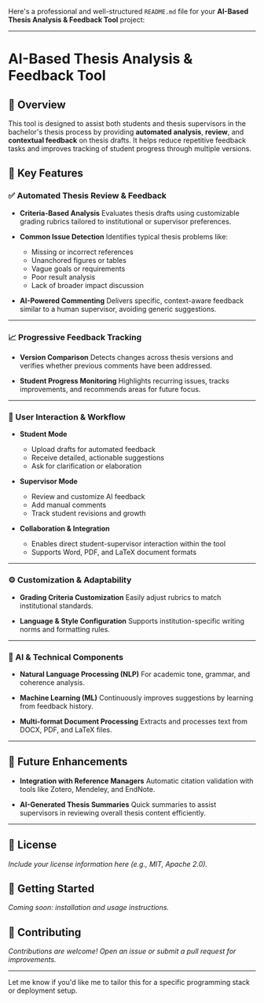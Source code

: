 Here's a professional and well-structured `README.md` file for your **AI-Based Thesis Analysis & Feedback Tool** project:

---

# AI-Based Thesis Analysis & Feedback Tool

## 🧠 Overview

This tool is designed to assist both students and thesis supervisors in the bachelor's thesis process by providing **automated analysis**, **review**, and **contextual feedback** on thesis drafts. It helps reduce repetitive feedback tasks and improves tracking of student progress through multiple versions.

## 🎯 Key Features

### ✅ Automated Thesis Review & Feedback

* **Criteria-Based Analysis**
  Evaluates thesis drafts using customizable grading rubrics tailored to institutional or supervisor preferences.

* **Common Issue Detection**
  Identifies typical thesis problems like:

  * Missing or incorrect references
  * Unanchored figures or tables
  * Vague goals or requirements
  * Poor result analysis
  * Lack of broader impact discussion

* **AI-Powered Commenting**
  Delivers specific, context-aware feedback similar to a human supervisor, avoiding generic suggestions.

---

### 📈 Progressive Feedback Tracking

* **Version Comparison**
  Detects changes across thesis versions and verifies whether previous comments have been addressed.

* **Student Progress Monitoring**
  Highlights recurring issues, tracks improvements, and recommends areas for future focus.

---

### 👥 User Interaction & Workflow

* **Student Mode**

  * Upload drafts for automated feedback
  * Receive detailed, actionable suggestions
  * Ask for clarification or elaboration

* **Supervisor Mode**

  * Review and customize AI feedback
  * Add manual comments
  * Track student revisions and growth

* **Collaboration & Integration**

  * Enables direct student-supervisor interaction within the tool
  * Supports Word, PDF, and LaTeX document formats

---

### ⚙️ Customization & Adaptability

* **Grading Criteria Customization**
  Easily adjust rubrics to match institutional standards.

* **Language & Style Configuration**
  Supports institution-specific writing norms and formatting rules.

---

### 🧩 AI & Technical Components

* **Natural Language Processing (NLP)**
  For academic tone, grammar, and coherence analysis.

* **Machine Learning (ML)**
  Continuously improves suggestions by learning from feedback history.

* **Multi-format Document Processing**
  Extracts and processes text from DOCX, PDF, and LaTeX files.

---

## 🔮 Future Enhancements

* **Integration with Reference Managers**
  Automatic citation validation with tools like Zotero, Mendeley, and EndNote.

* **AI-Generated Thesis Summaries**
  Quick summaries to assist supervisors in reviewing overall thesis content efficiently.

---

## 📌 License

*Include your license information here (e.g., MIT, Apache 2.0).*

## 🚀 Getting Started

*Coming soon: installation and usage instructions.*

## 🤝 Contributing

*Contributions are welcome! Open an issue or submit a pull request for improvements.*

---

Let me know if you'd like me to tailor this for a specific programming stack or deployment setup.
